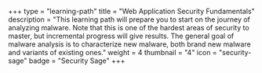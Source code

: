 +++
type = "learning-path"
title = "Web Application Security Fundamentals"
description = "This learning path will prepare you to start on the journey of analyzing malware. Note that this is one of the hardest areas of security to master, but incremental progress will give results. The general goal of malware analysis is to characterize new malware, both brand new malware and variants of existing ones."
weight = 4
thumbnail = "4"
icon = "security-sage"
badge = "Security Sage"
+++